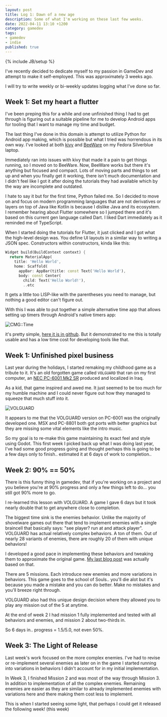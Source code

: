 ```yaml
---
layout: post
title: Log 1: Dawn of a new age
description: Some of what I'm working on these last few weeks.
date: 2022-04-11 13:10 +1200
category: gamedev
tags:
- gamedev
- indie
published: true
---
```


{% include JB/setup %}

I've recently decided to dedicate myself to my passion in GameDev and attempt to make it self-employed. This was approximately 3 weeks ago.

I will try to write weekly or bi-weekly updates logging what I've done so far.

## Week 1: Set my heart a flutter

I've been preping this for a while and one unfinished thing I had to get through is figuring out a suitable pipeline for me to develop Android apps for tooling that I want to manage my time and budget.

The last thing I've done in this domain is attempt to utilize Python for Android app making, which is possible but what I tried was horrendous in its own way. I've looked at both [kivy](https://kivy.org/) and [BeeWare](https://beeware.org) on my Fedora Silverblue laptop.

Immediately ran into issues with kivy that made it a pain to get things running, so I moved on to BeeWare. Now, BeeWare works but there it's anything but focused and compact. Lots of moving parts and things to set up and when you finally get it working, there isn't much documentation and I didn't feel like I got it after doing the tutorials they had available which by the way are incomplete and outdated.

I hate to say it but for the first time, Python failed me. So I decided to move on and focus on modern programming languages that are not derivatives or layers on top of Java like Kotlin is because I dislike Java and its ecosystem. I remember hearing about Flutter somewhere so I jumped there and it's based on this current gen language called Dart. I liked Dart immediately as it reminded me of TypeScript.

When I started doing the tutorials for Flutter, it just clicked and I got what the high-level design was. You define UI layouts in a similar way to writing a JSON spec. Constructors within constructors, kinda like this:

```dart
Widget build(BuildContext context) {
  return MaterialApp(
    title: 'Hello World',
    home: Scaffold(
      appBar: AppBar(title: const Text('Hello World'),
      body: const Center(
        child: Text('Hello World!'),
        ..etc
```

It gets a little too LISP-like with the parentheses you need to manage, but nothing a good editor can't figure out.

With this I was able to put together a simple alternative time app that allows setting up timers through Android's native timers app:

![CMG::Time]({{site.baseurl}}assets/photos/govoldot/cmgtime_app.jpg)

it's pretty simple, [here it is in github](https://github.com/cloudmillgames/cmg_time).
But it demonstrated to me this is totally usable and has a low time cost for developing tools like that.

## Week 1: Unfinished pixel business

Last year during the holidays, I started remaking my childhood game as a tribute to it. It's an old forgotten game called `VOLGUARD` that ran on my first computer, an [NEC PC-6001 Mk2 SR](https://www.old-computers.com/museum/computer.asp?c=39) produced and localized in Iraq.

As a kid, that game inspired and awed me. It just seemed to be too much for my humble machine and I could never figure out how they managed to squeeze that much stuff into it.

![VOLGUARD]({{site.baseurl}}assets/photos/govoldot/volguard.png)

It appears to me that the VOLGUARD version on PC-6001 was the originally developed one. MSX and PC-8801 both got ports with better graphics but they are missing some vital elements like the intro music.

So my goal is to re-make this game maintaining its exact feel and style using Godot. This first week I picked back up what I was doing last year, I've had some good progress going and thought perhaps this is going to be a few days only to finish.. estimated it at 6 days of work to completion..

## Week 2: 90% == 50%

There is this funny thing in gamedev, that if you're working on a project and you believe you're at 90% progress and only a few things left to do... you still got 90% more to go.

I re-learned this lesson with VOLGUARD. A game I gave 6 days but it took nearly double that to get anywhere close to completion.

The biggest time sink is the enemies behavior. Unlike the majority of shovelware games out there that tend to implement enemies with a single braincell that basically says: "see player? run at and attack player". VOLGUARD has actual relatively complex behaviors. A ton of them. Out of nearly 28 variants of enemies, there are roughly 20 of them with unique behaviors!

I developed a good pace in implementing these behaviors and tweaking them to approximate the original game. [My last blog post](https://zenithsal.com/gamedev/2022/04/03/state-management-with-coroutines) was actually based on that.

There are 5 missions. Each introduce new enemies and more variations in behaviors. This game goes to the school of Souls.. you'll die alot but it's because you made a mistake and you can do better. Make no mistakes and you'll breeze right through.

VOLGUARD also had this unique design decision where they allowed you to play any mission out of the 5 at anytime.

At the end of week 2 I had mission 1 fully implemented and tested with all behaviors and enemies, and mission 2 about two-thirds in.

So 6 days in.. progress = 1.5/5.0, not even 50%.

## Week 3: The Light of Release

Last week's work focused on the more complex enemies. I've had to revise or re-implement several enemies as later on in the game I started running into variations in behaviors I didn't account for in my initial implementation.

In Week 3, I finished Mission 2 and was most of the way through Mission 3. In addition to implementation of all the complex enemies. Remaining enemies are easier as they are similar to already implemented enemies with variations here and there making them cost less to implement.

This is when I started seeing some light, that perhaps I could get it released the following week! (this week)

